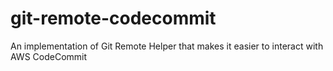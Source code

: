 # git-remote-codecommit
An implementation of Git Remote Helper that makes it easier to interact with AWS CodeCommit
